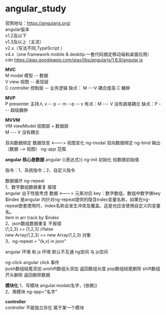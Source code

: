 # angular_study
官网地址：https://angularjs.org/  
angular版本  
 v1.2及以下  
 v1.3及以上（主流）  
 v2.x（写法不同,TypeScript ）  
 v4.x（one framework mobile & desktip.一套代码搞定移动端和桌面应用）  
 cdn https://ajax.googleapis.com/ajax/libs/angularjs/1.6.9/angular.js

**MVC**  
M modal 模型 -- 数据  
V view  视图 -- 表现层  
C controller 控制层 -- 业务逻辑
缺点： M ---V  耦合度高   C 臃肿

**MVP**  
P presenter 主持人 v -- p -- m --p -- v
有点：M --- V 没有直接耦合
缺点：P --- 超级臃肿

**MVVM**  
VM viewModel  视图层 + 数据层  
M --- V 没有耦合

双向数据绑定  数据改变 <---> 视图变化
ng-modal  双向数据绑定
ng-bind   输出（数据 --> 视图）
ng-app    范围  

**angular 核心是数据**
angular {{表达式}}
ng-init 初始化 给数据初始值

指令：1、系统指令；2、自定义指令

数据循环 ng-repeat  
1、数字数组数据重复 报错  
    angular 出于性能考虑  数据 <---> 元素对应   key：数字数组，数组中数字做key   
    $index 是angular 内针对ng-repeat提供的隐含index变量名称，如果在ng-repeat嵌套使用时，index名称会发生冲突及覆盖。这是也应该使用自定义的变量名。   
    item in arr track by $index  
2、json数组数据重复 不报错  
    [1,2,3] == [1,2,3] //false   
    new Array(1,2,3) == new Array(1,2,3) 对象  
3、ng-repeat = "(k,v) in json"  


angular 环境 和 js 环境 默认不互通
ng空间 与 js空间  

ng-click angular click 事件   
push数组结尾添加  unshift数组头添加    返回数组长度 
pop数组结尾删除  shift数组开头删除     返回删除数据

**模块化**
1、写模块  angular.modal(名字，[依赖])  
2、用模块  ng-app="名字"

**controller**  
controller 不能独立存在  属于某一个模块  


